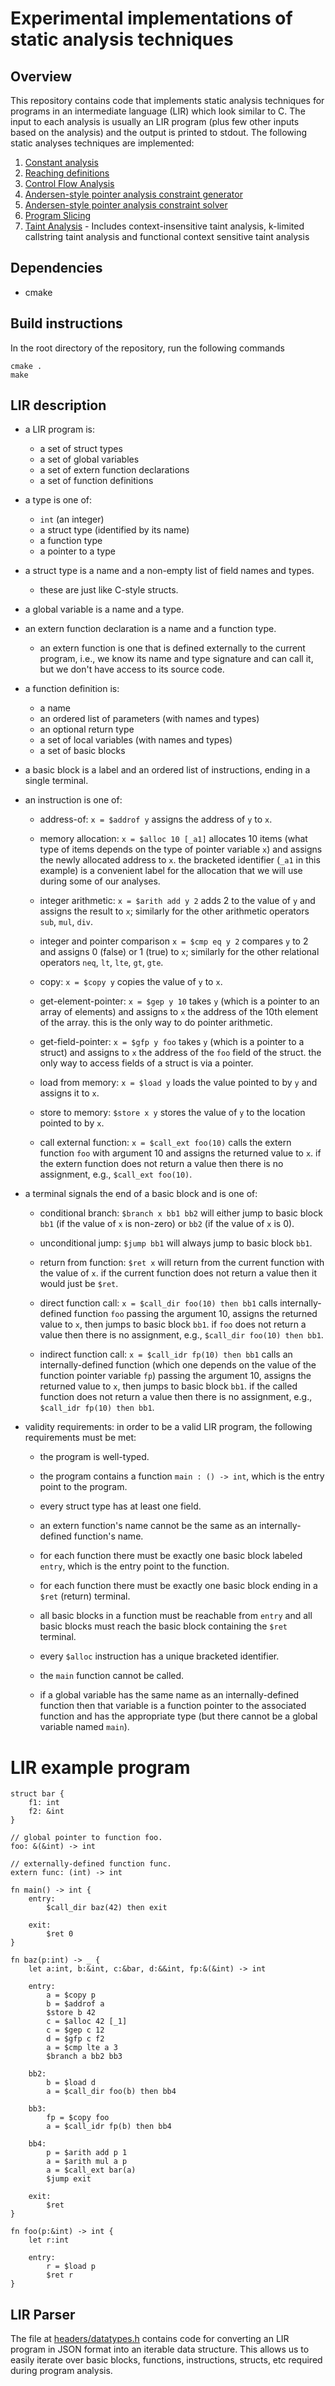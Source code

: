 # Experimental implementations of static analysis techniques

## Overview

This repository contains code that implements static analysis techniques for programs in an intermediate language (LIR) which look similar to C. The input to each analysis is usually an LIR program (plus few other inputs based on the analysis) and the output is printed to stdout. The following static analyses techniques are implemented:
1. [Constant analysis](https://github.com/SwathiSBhat/Static-program-analysis-techniques/tree/main/constant-analysis)
2. [Reaching definitions](https://github.com/SwathiSBhat/Static-program-analysis-techniques/tree/main/reaching-defn)
3. [Control Flow Analysis](https://github.com/SwathiSBhat/Static-program-analysis-techniques/tree/main/control-flow-analysis)
4. [Andersen-style pointer analysis constraint generator](https://github.com/SwathiSBhat/Static-program-analysis-techniques/tree/main/constraint-generator)
5. [Andersen-style pointer analysis constraint solver](https://github.com/SwathiSBhat/Static-program-analysis-techniques/tree/main/pointer-analysis)
6. [Program Slicing](https://github.com/SwathiSBhat/Static-program-analysis-techniques/tree/main/program-dependence-graph)
7. [Taint Analysis](https://github.com/SwathiSBhat/Static-program-analysis-techniques/tree/main/taint-analysis) - Includes context-insensitive taint analysis, k-limited callstring taint analysis and functional context sensitive taint analysis

## Dependencies

- cmake

## Build instructions

In the root directory of the repository, run the following commands
```
cmake .
make
```

## LIR description

- a LIR program is:

    - a set of struct types
    - a set of global variables
    - a set of extern function declarations
    - a set of function definitions

- a type is one of:

    - `int` (an integer)
    - a struct type (identified by its name)
    - a function type
    - a pointer to a type

- a struct type is a name and a non-empty list of field names and types.

    - these are just like C-style structs.

- a global variable is a name and a type.

- an extern function declaration is a name and a function type.

    - an extern function is one that is defined externally to the current program, i.e., we know its name and type signature and can call it, but we don't have access to its source code.

- a function definition is:

    - a name
    - an ordered list of parameters (with names and types)
    - an optional return type
    - a set of local variables (with names and types)
    - a set of basic blocks

- a basic block is a label and an ordered list of instructions, ending in a single terminal.

- an instruction is one of:

    - address-of: `x = $addrof y` assigns the address of `y` to `x`.

    - memory allocation: `x = $alloc 10 [_a1]` allocates 10 items (what type of items depends on the type of pointer variable `x`) and assigns the newly allocated address to `x`. the bracketed identifier (`_a1` in this example) is a convenient label for the allocation that we will use during some of our analyses.

    - integer arithmetic: `x = $arith add y 2` adds 2 to the value of `y` and assigns the result to `x`; similarly for the other arithmetic operators `sub`, `mul`, `div`.
    
    - integer and pointer comparison `x = $cmp eq y 2` compares `y` to 2 and assigns 0 (false) or 1 (true) to `x`; similarly for the other relational operators `neq`, `lt`, `lte`, `gt`, `gte`.

    - copy: `x = $copy y` copies the value of `y` to `x`.

    - get-element-pointer: `x = $gep y 10` takes `y` (which is a pointer to an array of elements) and assigns to `x` the address of the 10th element of the array. this is the only way to do pointer arithmetic.

    - get-field-pointer: `x = $gfp y foo` takes `y` (which is a pointer to a struct) and assigns to `x` the address of the `foo` field of the struct. the only way to access fields of a struct is via a pointer.

    - load from memory: `x = $load y` loads the value pointed to by `y` and assigns it to `x`.

    - store to memory: `$store x y` stores the value of `y` to the location pointed to by `x`.

    - call external function: `x = $call_ext foo(10)` calls the extern function `foo` with argument 10 and assigns the returned value to `x`. if the extern function does not return a value then there is no assignment, e.g., `$call_ext foo(10)`.

- a terminal signals the end of a basic block and is one of:

    - conditional branch: `$branch x bb1 bb2` will either jump to basic block `bb1` (if the value of `x` is non-zero) or `bb2` (if the value of `x` is 0).

    - unconditional jump: `$jump bb1` will always jump to basic block `bb1`.

    - return from function: `$ret x` will return from the current function with the value of `x`. if the current function does not return a value then it would just be `$ret`.

    - direct function call: `x = $call_dir foo(10) then bb1` calls internally-defined function `foo` passing the argument 10, assigns the returned value to `x`, then jumps to basic block `bb1`. if `foo` does not return a value then there is no assignment, e.g., `$call_dir foo(10) then bb1`.

    - indirect function call: `x = $call_idr fp(10) then bb1` calls an internally-defined function (which one depends on the value of the function pointer variable `fp`) passing the argument 10, assigns the returned value to `x`, then jumps to basic block `bb1`. if the called function does not return a value then there is no assignment, e.g., `$call_idr fp(10) then bb1`.

- validity requirements: in order to be a valid LIR program, the following requirements must be met:

    - the program is well-typed.

    - the program contains a function `main : () -> int`, which is the entry point to the program.

    - every struct type has at least one field.

    - an extern function's name cannot be the same as an internally-defined function's name.

    - for each function there must be exactly one basic block labeled `entry`, which is the entry point to the function.

    - for each function there must be exactly one basic block ending in a `$ret` (return) terminal.

    - all basic blocks in a function must be reachable from `entry` and all basic blocks must reach the basic block containing the `$ret` terminal.

    - every `$alloc` instruction has a unique bracketed identifier.

    - the `main` function cannot be called.

    - if a global variable has the same name as an internally-defined function then that variable is a function pointer to the associated function and has the appropriate type (but there cannot be a global variable named `main`).

# LIR example program

```
struct bar {
    f1: int
    f2: &int
}

// global pointer to function foo.
foo: &(&int) -> int

// externally-defined function func.
extern func: (int) -> int

fn main() -> int {
    entry:
        $call_dir baz(42) then exit

    exit:
        $ret 0
}

fn baz(p:int) -> _ {
    let a:int, b:&int, c:&bar, d:&&int, fp:&(&int) -> int

    entry:
        a = $copy p
        b = $addrof a
        $store b 42
        c = $alloc 42 [_1]
        c = $gep c 12
        d = $gfp c f2
        a = $cmp lte a 3
        $branch a bb2 bb3

    bb2:
        b = $load d
        a = $call_dir foo(b) then bb4

    bb3:
        fp = $copy foo
        a = $call_idr fp(b) then bb4

    bb4:
        p = $arith add p 1
        a = $arith mul a p
        a = $call_ext bar(a)
        $jump exit

    exit:
        $ret
}

fn foo(p:&int) -> int {
    let r:int

    entry:
        r = $load p
        $ret r
}
```

## LIR Parser

The file at [headers/datatypes.h](https://github.com/SwathiSBhat/Static-program-analysis-techniques/blob/main/headers/datatypes.h) contains code for converting an LIR program in JSON format into an iterable data structure. This allows us to easily iterate over basic blocks, functions, instructions, structs, etc required during program analysis.

